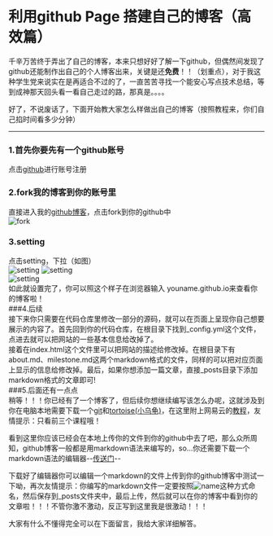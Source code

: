 # 利用github Page 搭建自己的博客（高效篇）
千辛万苦终于弄出了自己的博客，本来只想好好了解一下github，但偶然间发现了github还能制作出自己的个人博客出来，关键是还**免费**！！（划重点），对于我这种学生党来说实在是再适合不过的了，一直苦苦寻找一个能安心写点技术总结，等到成神那天回头看一看自己走过的路，那真是。。。。  

好了，不说废话了，下面开始教大家怎么样做出自己的博客（按照教程来，你们自己掐时间看多少分钟）
***
### 1.首先你要先有一个github账号   
点击[github](http://www.github.com)进行账号注册   
### 2.fork我的博客到你的账号里  
直接进入我的[github博客](https://github.com/royalzhao/royalzhao.github.io)，点击fork到你的github中  
![fork](https://github.com/royalzhao/royalzhao.github.io/blob/master/img/fork.png)
### 3.setting  
点击setting，下拉（如图）   
  ![setting](https://github.com/royalzhao/royalzhao.github.io/blob/master/img/rename.png)
 ![setting](https://github.com/royalzhao/royalzhao.github.io/blob/master/img/setting.png)   
 ![setting](https://github.com/royalzhao/royalzhao.github.io/blob/master/img/save.png)  
如此就设置完了，你可以照这个样子在浏览器输入 youname.github.io来查看你的博客啦！  
###4.后续  
接下来你只需要在代码仓库里修改一部分的源码，就可以在页面上呈现你自己想要展示的内容了。首先回到你的代码仓库，在根目录下找到_config.yml这个文件，点进去就可以把网站的一些基本信息给改掉了。  
接着在index.html这个文件里可以把网站的描述给修改掉。在根目录下有about.md、milestone.md这两个markdown格式的文件，同样的可以把对应页面上显示的信息给修改掉。最后，如果你想添加一篇文章，直接_posts目录下添加markdown格式的文章即可!  
###5.后面还有一点点  
稍等！！！你已经有了一个博客了，但后续你想继续编写该怎么办呢，这就涉及到你在电脑本地需要下载一个[git](https://git-scm.com/downloads)和[tortoise(小乌龟)](https://tortoisegit.org/download/)，在这里附上网易云的[教程](http://study.163.com/course/introduction.htm?courseId=1003384004#/courseDetail?tab=1)，友情提示：只看前三个课程哦！   

看到这里你应该已经会在本地上传你的文件到你的github中去了吧，那么众所周知，github博客一般都是用markdown语法来编写的，so...你还需要下载一个markdown语法的编辑器--[传送门](http://markdownpad.com/download.html)--  

下载好了编辑器你可以编辑一个markdown的文件上传到你的github博客中测试一下呦，再次友情提示：你编写的markdown文件一定要按照![name](https://github.com/royalzhao/royalzhao.github.io/blob/master/img/name.png)这种方式命名，然后保存到_posts文件夹中，最后上传，然后就可以在你的博客中看到你的文章啦！！！不管你激不激动，反正写到这里我是很激动！！！   

大家有什么不懂得完全可以在下面留言，我给大家详细解答。
  
